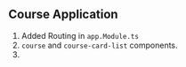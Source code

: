 ## Course Application

1. Added Routing in `app.Module.ts`
2. `course` and `course-card-list` components.
3. 